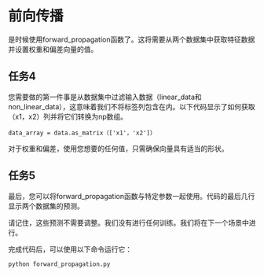 # 前向传播
是时候使用forward_propagation函数了。这将需要从两个数据集中获取特征数据并设置权重和偏差向量的值。

## 任务4
您需要做的第一件事是从数据集中过滤输入数据（linear_data和non_linear_data），这意味着我们不将标签列包含在内。以下代码显示了如何获取（x1，x2）列并将它们转换为np数组。

`data_array = data.as_matrix（['x1'，'x2']）`

对于权重和偏差，使用您想要的任何值，只需确保向量具有适当的形状。

## 任务5
最后，您可以将forward_propagation函数与特定参数一起使用。代码的最后几行显示两个数据集的预测。

请记住，这些预测不需要调整。我们没有进行任何训练。我们将在下一个场景中进行。

完成代码后，可以使用以下命令运行它：

`python forward_propagation.py`
